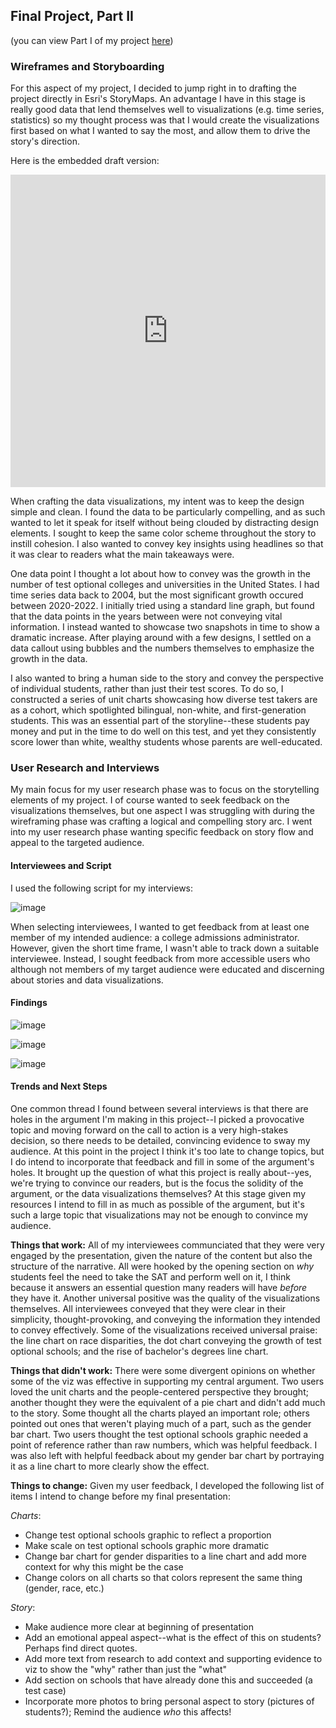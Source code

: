 ## Final Project, Part II 
(you can view Part I of my project [here](/project-part1.md))

### Wireframes and Storyboarding

For this aspect of my project, I decided to jump right in to drafting the project directly in Esri's StoryMaps. An advantage I have in this stage is really good data that lend themselves well to visualizations (e.g. time series, statistics) so my thought process was that I would create the visualizations first based on what I wanted to say the most, and allow them to drive the story's direction. 

Here is the embedded draft version:

<iframe src="https://storymaps.arcgis.com/stories/5f6bc2210185498d87305725ec80bfb7" width="100%" height="500px" frameborder="0" allowfullscreen allow="geolocation"></iframe>

When crafting the data visualizations, my intent was to keep the design simple and clean. I found the data to be particularly compelling, and as such wanted to let it speak for itself without being clouded by distracting design elements. I sought to keep the same color scheme throughout the story to instill cohesion. I also wanted to convey key insights using headlines so that it was clear to readers what the main takeaways were. 

One data point I thought a lot about how to convey was the growth in the number of test optional colleges and universities in the United States. I had time series data back to 2004, but the most significant growth occured between 2020-2022. I initially tried using a standard line graph, but found that the data points in the years between were not conveying vital information. I instead wanted to showcase two snapshots in time to show a dramatic increase. After playing around with a few designs, I settled on a data callout using bubbles and the numbers themselves to emphasize the growth in the data.

I also wanted to bring a human side to the story and convey the perspective of individual students, rather than just their test scores. To do so, I constructed a series of unit charts showcasing how diverse test takers are as a cohort, which spotlighted bilingual, non-white, and first-generation students. This was an essential part of the storyline--these students pay money and put in the time to do well on this test, and yet they consistently score lower than white, wealthy students whose parents are well-educated. 

### User Research and Interviews

My main focus for my user research phase was to focus on the storytelling elements of my project. I of course wanted to seek feedback on the visualizations themselves, but one aspect I was struggling with during the wireframing phase was crafting a logical and compelling story arc. I went into my user research phase wanting specific feedback on story flow and appeal to the targeted audience.

#### Interviewees and Script

I used the following script for my interviews:

![image](https://user-images.githubusercontent.com/81482638/155044651-19d3501c-b806-4934-b768-4a97bc8bfa8b.png)

When selecting interviewees, I wanted to get feedback from at least one member of my intended audience: a college admissions administrator. However, given the short time frame, I wasn't able to track down a suitable interviewee. Instead, I sought feedback from more accessible users who although not members of my target audience were educated and discerning about stories and data visualizations.

#### Findings

![image](https://user-images.githubusercontent.com/81482638/155046688-813f7b9d-87bb-4cfa-9ee9-ab1a77c7fe0e.png)

![image](https://user-images.githubusercontent.com/81482638/155053407-bd04f0d2-2c57-4415-981f-7b05a7d91efb.png)

![image](https://user-images.githubusercontent.com/81482638/155053517-096c6414-c7dd-4d86-8b6b-87e719302a57.png)


#### Trends and Next Steps

One common thread I found between several interviews is that there are holes in the argument I'm making in this project--I picked a provocative topic and moving forward on the call to action is a very high-stakes decision, so there needs to be detailed, convincing evidence to sway my audience. At this point in the project I think it's too late to change topics, but I do intend to incorporate that feedback and fill in some of the argument's holes. It brought up the question of what this project is really about--yes, we're trying to convince our readers, but is the focus the solidity of the argument, or the data visualizations themselves? At this stage given my resources I intend to fill in as much as possible of the argument, but it's such a large topic that visualizations may not be enough to convince my audience.

**Things that work:**
All of my interviewees communciated that they were very engaged by the presentation, given the nature of the content but also the structure of the narrative. All were hooked by the opening section on _why_ students feel the need to take the SAT and perform well on it, I think because it answers an essential question many readers will have _before_ they have it. Another universal positive was the quality of the visualizations themselves. All interviewees conveyed that they were clear in their simplicity, thought-provoking, and conveying the information they intended to convey effectively. Some of the visualizations received universal praise: the line chart on race disparities, the dot chart conveying the growth of test optional schools; and the rise of bachelor's degrees line chart.

**Things that didn't work:**
There were some divergent opinions on whether some of the viz was effective in supporting my central argument. Two users loved the unit charts and the people-centered perspective they brought; another thought they were the equivalent of a pie chart and didn't add much to the story. Some thought all the charts played an important role; others pointed out ones that weren't playing much of a part, such as the gender bar chart. Two users thought the test optional schools graphic needed a point of reference rather than raw numbers, which was helpful feedback. I was also left with helpful feedback about my gender bar chart by portraying it as a line chart to more clearly show the effect.

**Things to change:**
Given my user feedback, I developed the following list of items I intend to change before my final presentation:

_Charts_:
* Change test optional schools graphic to reflect a proportion
* Make scale on test optional schools graphic more dramatic
* Change bar chart for gender disparities to a line chart and add more context for why this might be the case
* Change colors on all charts so that colors represent the same thing (gender, race, etc.)

_Story_:
* Make audience more clear at beginning of presentation
* Add an emotional appeal aspect--what is the effect of this on students? Perhaps find direct quotes.
* Add more text from research to add context and supporting evidence to viz to show the "why" rather than just the "what"
* Add section on schools that have already done this and succeeded (a test case)
* Incorporate more photos to bring personal aspect to story (pictures of students?); Remind the audience _who_ this affects! 

